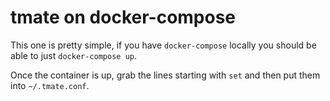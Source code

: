 # tmate on docker-compose

This one is pretty simple, if you have `docker-compose` locally you should be able to just `docker-compose up`.

Once the container is up, grab the lines starting with `set` and then put them into `~/.tmate.conf`.
